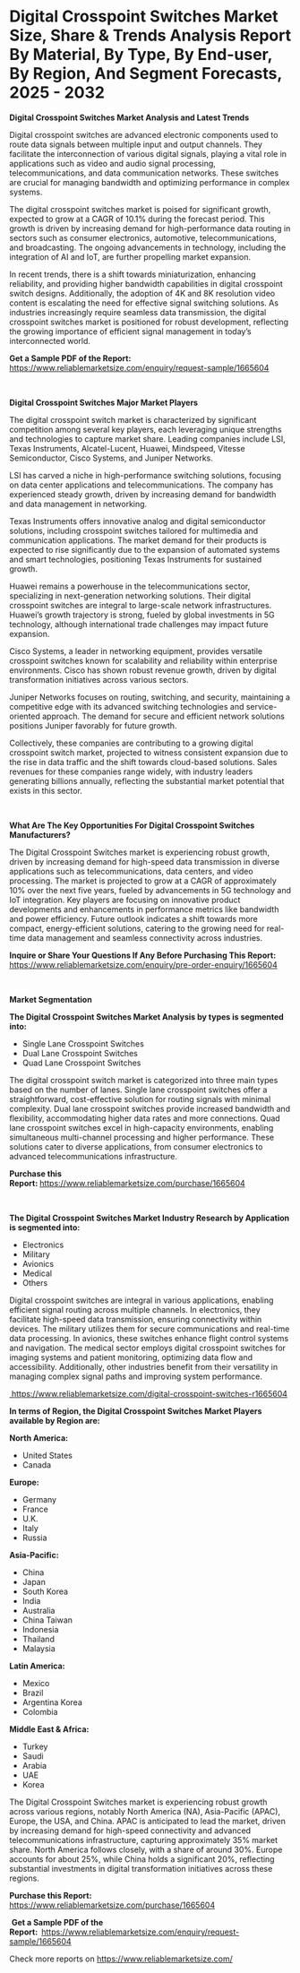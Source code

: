 <p><h1>Digital Crosspoint Switches Market Size, Share & Trends Analysis Report By Material, By Type, By End-user, By Region, And Segment Forecasts, 2025 - 2032</h1></p><p><strong>Digital Crosspoint Switches Market Analysis and Latest Trends</strong></p>
<p><p>Digital crosspoint switches are advanced electronic components used to route data signals between multiple input and output channels. They facilitate the interconnection of various digital signals, playing a vital role in applications such as video and audio signal processing, telecommunications, and data communication networks. These switches are crucial for managing bandwidth and optimizing performance in complex systems.</p><p>The digital crosspoint switches market is poised for significant growth, expected to grow at a CAGR of 10.1% during the forecast period. This growth is driven by increasing demand for high-performance data routing in sectors such as consumer electronics, automotive, telecommunications, and broadcasting. The ongoing advancements in technology, including the integration of AI and IoT, are further propelling market expansion.</p><p>In recent trends, there is a shift towards miniaturization, enhancing reliability, and providing higher bandwidth capabilities in digital crosspoint switch designs. Additionally, the adoption of 4K and 8K resolution video content is escalating the need for effective signal switching solutions. As industries increasingly require seamless data transmission, the digital crosspoint switches market is positioned for robust development, reflecting the growing importance of efficient signal management in today’s interconnected world.</p></p>
<p><strong>Get a Sample PDF of the Report:&nbsp;</strong> <a href="https://www.reliablemarketsize.com/enquiry/request-sample/1665604?utm_campaign=3248&utm_medium=2&utm_source=Github&utm_content=ia&utm_term=06042025&utm_id=digital-crosspoint-switches">https://www.reliablemarketsize.com/enquiry/request-sample/1665604</a></p>
<p>&nbsp;</p>
<p><strong>Digital Crosspoint Switches Major Market Players</strong></p>
<p><p>The digital crosspoint switch market is characterized by significant competition among several key players, each leveraging unique strengths and technologies to capture market share. Leading companies include LSI, Texas Instruments, Alcatel-Lucent, Huawei, Mindspeed, Vitesse Semiconductor, Cisco Systems, and Juniper Networks.</p><p>LSI has carved a niche in high-performance switching solutions, focusing on data center applications and telecommunications. The company has experienced steady growth, driven by increasing demand for bandwidth and data management in networking.</p><p>Texas Instruments offers innovative analog and digital semiconductor solutions, including crosspoint switches tailored for multimedia and communication applications. The market demand for their products is expected to rise significantly due to the expansion of automated systems and smart technologies, positioning Texas Instruments for sustained growth.</p><p>Huawei remains a powerhouse in the telecommunications sector, specializing in next-generation networking solutions. Their digital crosspoint switches are integral to large-scale network infrastructures. Huawei’s growth trajectory is strong, fueled by global investments in 5G technology, although international trade challenges may impact future expansion.</p><p>Cisco Systems, a leader in networking equipment, provides versatile crosspoint switches known for scalability and reliability within enterprise environments. Cisco has shown robust revenue growth, driven by digital transformation initiatives across various sectors.</p><p>Juniper Networks focuses on routing, switching, and security, maintaining a competitive edge with its advanced switching technologies and service-oriented approach. The demand for secure and efficient network solutions positions Juniper favorably for future growth.</p><p>Collectively, these companies are contributing to a growing digital crosspoint switch market, projected to witness consistent expansion due to the rise in data traffic and the shift towards cloud-based solutions. Sales revenues for these companies range widely, with industry leaders generating billions annually, reflecting the substantial market potential that exists in this sector.</p></p>
<p>&nbsp;</p>
<p><strong>What Are The Key Opportunities For Digital Crosspoint Switches Manufacturers?</strong></p>
<p><p>The Digital Crosspoint Switches market is experiencing robust growth, driven by increasing demand for high-speed data transmission in diverse applications such as telecommunications, data centers, and video processing. The market is projected to grow at a CAGR of approximately 10% over the next five years, fueled by advancements in 5G technology and IoT integration. Key players are focusing on innovative product developments and enhancements in performance metrics like bandwidth and power efficiency. Future outlook indicates a shift towards more compact, energy-efficient solutions, catering to the growing need for real-time data management and seamless connectivity across industries.</p></p>
<p><strong>Inquire or Share Your Questions If Any Before Purchasing This Report:</strong> <a href="https://www.reliablemarketsize.com/enquiry/pre-order-enquiry/1665604?utm_campaign=3248&utm_medium=2&utm_source=Github&utm_content=ia&utm_term=06042025&utm_id=digital-crosspoint-switches">https://www.reliablemarketsize.com/enquiry/pre-order-enquiry/1665604</a></p>
<p>&nbsp;</p>
<p><strong>Market Segmentation</strong></p>
<p><strong>The Digital Crosspoint Switches Market Analysis by types is segmented into:</strong></p>
<p><ul><li>Single Lane Crosspoint Switches</li><li>Dual Lane Crosspoint Switches</li><li>Quad Lane Crosspoint Switches</li></ul></p>
<p><p>The digital crosspoint switch market is categorized into three main types based on the number of lanes. Single lane crosspoint switches offer a straightforward, cost-effective solution for routing signals with minimal complexity. Dual lane crosspoint switches provide increased bandwidth and flexibility, accommodating higher data rates and more connections. Quad lane crosspoint switches excel in high-capacity environments, enabling simultaneous multi-channel processing and higher performance. These solutions cater to diverse applications, from consumer electronics to advanced telecommunications infrastructure.</p></p>
<p><strong>Purchase this Report:&nbsp;</strong><a href="https://www.reliablemarketsize.com/purchase/1665604?utm_campaign=3248&utm_medium=2&utm_source=Github&utm_content=ia&utm_term=06042025&utm_id=digital-crosspoint-switches">https://www.reliablemarketsize.com/purchase/1665604</a></p>
<p>&nbsp;</p>
<p><strong>The Digital Crosspoint Switches Market Industry Research by Application is segmented into:</strong></p>
<p><ul><li>Electronics</li><li>Military</li><li>Avionics</li><li>Medical</li><li>Others</li></ul></p>
<p><p>Digital crosspoint switches are integral in various applications, enabling efficient signal routing across multiple channels. In electronics, they facilitate high-speed data transmission, ensuring connectivity within devices. The military utilizes them for secure communications and real-time data processing. In avionics, these switches enhance flight control systems and navigation. The medical sector employs digital crosspoint switches for imaging systems and patient monitoring, optimizing data flow and accessibility. Additionally, other industries benefit from their versatility in managing complex signal paths and improving system performance.</p></p>
<p><a href="https://www.reliablemarketsize.com/digital-crosspoint-switches-r1665604?utm_campaign=3248&utm_medium=2&utm_source=Github&utm_content=ia&utm_term=06042025&utm_id=digital-crosspoint-switches">&nbsp;https://www.reliablemarketsize.com/digital-crosspoint-switches-r1665604</a></p>
<p><strong>In terms of Region, the Digital Crosspoint Switches Market Players available by Region are:</strong></p>
<p>
    <p> <strong> North America: </strong>
        <ul>
            <li>United States</li>
            <li>Canada</li>
        </ul>
        </p> 
    <p> <strong> Europe: </strong>
        <ul>
            <li>Germany</li>
            <li>France</li>
            <li>U.K.</li>
            <li>Italy</li>
            <li>Russia</li>
        </ul>
        </p> 
    <p> <strong> Asia-Pacific: </strong>
        <ul>
            <li>China</li>
            <li>Japan</li>
            <li>South Korea</li>
            <li>India</li>
            <li>Australia</li>
            <li>China Taiwan</li>
            <li>Indonesia</li>
            <li>Thailand</li>
            <li>Malaysia</li>
        </ul>
        </p> 
    <p> <strong> Latin America: </strong>
        <ul>
            <li>Mexico</li>
            <li>Brazil</li>
            <li>Argentina Korea</li>
            <li>Colombia</li>
        </ul>
        </p> 
    <p> <strong> Middle East & Africa: </strong>
        <ul>
            <li>Turkey</li>
            <li>Saudi</li>
            <li>Arabia</li>
            <li>UAE</li>
            <li>Korea</li>
        </ul>
    </p>
    </p>
<p><p>The Digital Crosspoint Switches market is experiencing robust growth across various regions, notably North America (NA), Asia-Pacific (APAC), Europe, the USA, and China. APAC is anticipated to lead the market, driven by increasing demand for high-speed connectivity and advanced telecommunications infrastructure, capturing approximately 35% market share. North America follows closely, with a share of around 30%. Europe accounts for about 25%, while China holds a significant 20%, reflecting substantial investments in digital transformation initiatives across these regions.</p></p>
<p><strong>Purchase this Report: </strong><a href="https://www.reliablemarketsize.com/purchase/1665604?utm_campaign=3248&utm_medium=2&utm_source=Github&utm_content=ia&utm_term=06042025&utm_id=digital-crosspoint-switches">https://www.reliablemarketsize.com/purchase/1665604</a></p>
<p>&nbsp;<strong>Get a Sample PDF of the Report:&nbsp;&nbsp;</strong><a href="https://www.reliablemarketsize.com/enquiry/request-sample/1665604?utm_campaign=3248&utm_medium=2&utm_source=Github&utm_content=ia&utm_term=06042025&utm_id=digital-crosspoint-switches">https://www.reliablemarketsize.com/enquiry/request-sample/1665604</a></p>
<p><strong></strong></p>
<p>Check more reports on <a href="https://www.reliablemarketsize.com/?utm_campaign=3248&utm_medium=2&utm_source=Github&utm_content=ia&utm_term=06042025&utm_id=digital-crosspoint-switches">https://www.reliablemarketsize.com/</a></p>
